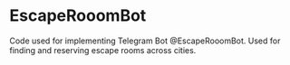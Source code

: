 # EscapeRooomBot

Code used for implementing Telegram Bot @EscapeRooomBot.
Used for finding and reserving escape rooms across cities.
